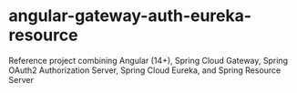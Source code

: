 # angular-gateway-auth-eureka-resource
Reference project combining Angular (14+), Spring Cloud Gateway, Spring OAuth2 Authorization Server, Spring Cloud Eureka, and Spring Resource Server
